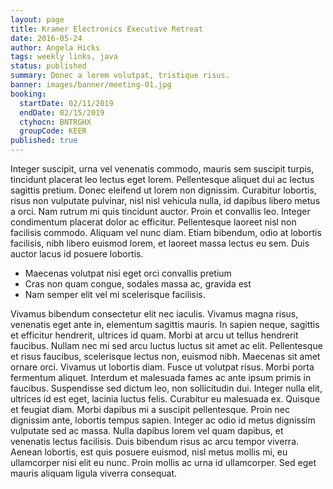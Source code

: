 ```yaml
---
layout: page
title: Kramer Electronics Executive Retreat
date: 2016-05-24
author: Angela Hicks
tags: weekly links, java
status: published
summary: Donec a lorem volutpat, tristique risus.
banner: images/banner/meeting-01.jpg
booking:
  startDate: 02/11/2019
  endDate: 02/15/2019
  ctyhocn: BNTRGHX
  groupCode: KEER
published: true
---
```

Integer suscipit, urna vel venenatis commodo, mauris sem suscipit turpis, tincidunt placerat leo lectus eget lorem. Pellentesque aliquet dui ac lectus sagittis pretium. Donec eleifend ut lorem non dignissim. Curabitur lobortis, risus non vulputate pulvinar, nisl nisl vehicula nulla, id dapibus libero metus a orci. Nam rutrum mi quis tincidunt auctor. Proin et convallis leo. Integer condimentum placerat dolor ac efficitur. Pellentesque laoreet nisl non facilisis commodo. Aliquam vel nunc diam. Etiam bibendum, odio at lobortis facilisis, nibh libero euismod lorem, et laoreet massa lectus eu sem. Duis auctor lacus id posuere lobortis.

* Maecenas volutpat nisi eget orci convallis pretium
* Cras non quam congue, sodales massa ac, gravida est
* Nam semper elit vel mi scelerisque facilisis.

Vivamus bibendum consectetur elit nec iaculis. Vivamus magna risus, venenatis eget ante in, elementum sagittis mauris. In sapien neque, sagittis et efficitur hendrerit, ultrices id quam. Morbi at arcu ut tellus hendrerit faucibus. Nullam nec mi sed arcu luctus luctus sit amet ac elit. Pellentesque et risus faucibus, scelerisque lectus non, euismod nibh. Maecenas sit amet ornare orci. Vivamus ut lobortis diam. Fusce ut volutpat risus. Morbi porta fermentum aliquet. Interdum et malesuada fames ac ante ipsum primis in faucibus. Suspendisse sed dictum leo, non sollicitudin dui. Integer nulla elit, ultrices id est eget, lacinia luctus felis.
Curabitur eu malesuada ex. Quisque et feugiat diam. Morbi dapibus mi a suscipit pellentesque. Proin nec dignissim ante, lobortis tempus sapien. Integer ac odio id metus dignissim vulputate sed ac massa. Nulla dapibus lorem vel quam dapibus, et venenatis lectus facilisis. Duis bibendum risus ac arcu tempor viverra. Aenean lobortis, est quis posuere euismod, nisl metus mollis mi, eu ullamcorper nisi elit eu nunc. Proin mollis ac urna id ullamcorper. Sed eget mauris aliquam ligula viverra consequat.
